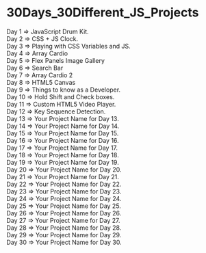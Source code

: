 # 30Days_30Different_JS_Projects

Day 1 => JavaScript Drum Kit.  
Day 2 => CSS + JS Clock.  
Day 3 => Playing with CSS Variables and JS.   
Day 4 => Array Cardio  
Day 5 => Flex Panels Image Gallery  
Day 6 => Search Bar                          
Day 7 => Array Cardio 2                
Day 8 => HTML5 Canvas                  
Day 9 => Things to know as a Developer.      
Day 10 => Hold Shift and Check boxes.     
Day 11 => Custom HTML5 Video Player.      
Day 12 => Key Sequence Detection.         
Day 13 => Your Project Name for Day 13.  
Day 14 => Your Project Name for Day 14.  
Day 15 => Your Project Name for Day 15.  
Day 16 => Your Project Name for Day 16.  
Day 17 => Your Project Name for Day 17.  
Day 18 => Your Project Name for Day 18.  
Day 19 => Your Project Name for Day 19.  
Day 20 => Your Project Name for Day 20.  
Day 21 => Your Project Name for Day 21.  
Day 22 => Your Project Name for Day 22.  
Day 23 => Your Project Name for Day 23.  
Day 24 => Your Project Name for Day 24.  
Day 25 => Your Project Name for Day 25.  
Day 26 => Your Project Name for Day 26.  
Day 27 => Your Project Name for Day 27.  
Day 28 => Your Project Name for Day 28.  
Day 29 => Your Project Name for Day 29.  
Day 30 => Your Project Name for Day 30.  
